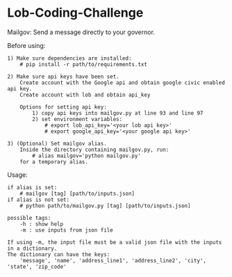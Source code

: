 # Lob-Coding-Challenge
Mailgov:
Send a message directly to your governor.

Before using:

    1) Make sure dependencies are installed:
        # pip install -r path/to/requirements.txt

    2) Make sure api keys have been set.
        Create account with the Google api and obtain google civic enabled api key.
        Create account with lob and obtain api_key
        
        Options for setting api key:
            1) copy api keys into mailgov.py at line 93 and line 97
            2) set environment variables:
                # export lob_api_key='<your lob api key>'
                # export google_api_key='<your google api key>'

    3) (Optional) Set mailgov alias.
        Inside the directory containing mailgov.py, run:
            # alias mailgov='python mailgov.py'
        for a temporary alias.

Usage:

    if alias is set:
        # mailgov [tag] [path/to/inputs.json]
    if alias is not set:
        # python path/to/mailgov.py [tag] [path/to/inputs.json]

    possible tags:
        -h : show help
        -m : use inputs from json file

    If using -m, the input file must be a valid json file with the inputs in a dictionary.
    The dictionary can have the keys:
        'message', 'name', 'address_line1', 'address_line2', 'city', 'state', 'zip_code'
